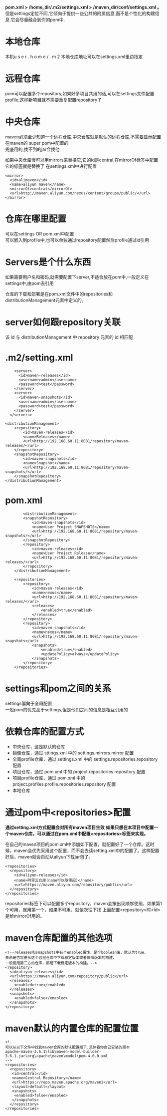 # 
**pom.xml > /home\_dir/.m2/settings.xml > /maven\_dir/conf/settings.xml 。**
但是settings定位不同,它倾向于提供一些公共的附属信息,而不是个性化的构建信息.它会尽量融合到你的pom中.
# 本地仓库

本机u s e r . h o m e / . m 2 
本地仓库地址可以在settings.xml里边指定
# 远程仓库

pom可以配置多个repository,如果好多项目共用的话,可以在settings文件配置profile,这样新项目就不需要重复配置repository了

# 中央仓库

maven必须至少知道一个远程仓库,中央仓库就是默认的远程仓库,不需要显示配置在maven的 super pom中配置的  
兜底用的,找不到的jar会找他

如果中央仓库慢可以用mirrors来替换它,它的id是central,在mirrorOf标签中配置它的标签就是替换了
在settings.xml中进行配置
```
<mirror>
  <id>alimaven</id>
  <name>aliyun maven</name>
  <mirrorOf>central</mirrorOf>
  <url>http://maven.aliyun.com/nexus/content/groups/public/</url>
</mirror>

```
# 仓库在哪里配置

可以在settings OR pom.xml中配置  
可以嵌入到profile中,也可以单独通过repository配置然后profile通过id引用

# Servers是个什么东西

如果需要用户名和密码,就需要配置下server,不适合放在pom中,一般定义在settings中,由pom去引用

仓库的下载和部署是在pom.xml文件中的repositories和distributionManagement元素中定义的。

# server如何跟repository关联

该 id 与 distributionManagement 中 repository 元素的 id 相匹配

# .m2/setting.xml
```
    <server>
      <id>maven-releases</id>
      <username>admin</username>
      <password>test</password>
    </server>
    <server>
      <id>maven-snapshots</id>
      <username>admin</username>
      <password>test</password>
    </server>
  </servers>

<distributionManagement>
    <repository>
        <id>maven-releases</id>
        <name>Releases</name>
        <url>http://192.168.60.11:8081/repository/maven-releases/</url>
    </repository>
    <snapshotRepository>
        <id>maven-snapshots</id>
        <name>Snapshot</name>
        <url>http://192.168.60.11:8081/repository/maven-snapshots/</url>
    </snapshotRepository>
</distributionManagement>
```
# pom.xml
```
        <distributionManagement>
        <snapshotRepository>
            <id>maven-snapshots</id>
            <name>User Project SNAPSHOTS</name>
            <url>http://192.168.60.11:8081/repository/maven-snapshots/</url>
        </snapshotRepository>
        <repository>
            <id>maven-releases</id>
            <name>User Project Release</name>
            <url>http://192.168.60.11:8081/repository/maven-releases/</url>
        </repository>
    </distributionManagement>

    <repositories>
        <repository>
            <id>maven-releases</id>
            <name>nexus</name>
            <url>http://192.168.60.11:8081/repository/maven-releases/</url>
            <releases>
                <enabled>true</enabled>
            </releases>
        </repository>
        <repository>
            <id>maven-snapshots</id>
            <name>nexus</name>
            <url>http://192.168.60.11:8081/repository/maven-snapshots</url>
            <snapshots>
                <enabled>true</enabled>
                <updatePolicy>always</updatePolicy>
            </snapshots>
        </repository>
    </repositories>
```
# settings和pom之间的关系

settings偏向于全局配置  
一般pom的优先高于settings,但是他们之间的信息是相互引用的

# 依赖仓库的配置方式

*   中央仓库，这是默认的仓库
*   镜像仓库，通过 sttings.xml 中的 settings.mirrors.mirror 配置
*   全局profile仓库，通过 settings.xml 中的 settings.repositories.repository 配置
*   项目仓库，通过 pom.xml 中的 project.repositories.repository 配置
*   项目profile仓库，通过 pom.xml 中的 project.profiles.profile.repositories.repository 配置
*   本地仓库

# 通过pom中\<repositories>配置
**通过setting.xml方式配置会对所有maven项目生效**
**如果只想在本项目中配置一个maven仓库，可以通过在pom.xml中配置\<repositories>标签来实现。**

在自己的maven项目的pom.xml中添加如下配置，就配置好了一个仓库。这时候，maven会优先采用这个配置，而不会去读setting.xml中的配置了。这样配置好后，maven就会自动从aliyun下载jar包了。
```
<repositories>
  <repository>
    <id>aliyun-releases</id>
    <name>阿里云仓库(name可以随便起)</name>
    <url>https://maven.aliyun.com/repository/public</url>
  </repository>
</repositories>

```

repositories标签下可以配置多个repository，maven会按出现顺序使用，如果第1个可用，就用第一个，如果不可用，就依次往下找
上面配置\<repository>时\<id>是给mirrorOf用的。

# maven仓库配置的其他选项
```
<!--releases和snapshots中有个enabled属性，是个boolean值，默认为true，
表示是否需要从这个远程仓库中下载稳定版本或者快照版本的构建，
一般使用第三方的仓库，都是下载稳定版本的构建。-->
<repository>
  <id>aliyun-releases</id>
  <url>https://maven.aliyun.com/repository/public</url>
  <releases>
    <enabled>true</enabled>
  </releases>
  <snapshots>
    <enabled>false</enabled>
  </snapshots>
</repository>
```


# maven默认的内置仓库的配置位置
```
<!--
可以从以下文件中找到maven仓库的默认配置如下,具体看你自己安装的版本
apache-maven-3.6.1\lib\maven-model-builder-3.6.1.jar\org\apache\maven\model\pom-4.0.0.xml
-->
<repositories>
  <repository>
   <id>central</id>
   <name>Central Repository</name>
   <url>https://repo.maven.apache.org/maven2</url>
   <layout>default</layout>
   <snapshots>
    <enabled>false</enabled>
   </snapshots>
  </repository>
</repositories>
```
